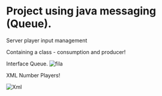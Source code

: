 # Project using java messaging (Queue).

Server player input management

Containing a class - consumption and producer!

Interface Queue.
![fila](https://user-images.githubusercontent.com/42851423/137756048-1b74ae31-8ea5-42e3-b708-e7fe114d026a.JPG)

XML Number Players!

![Xml](https://user-images.githubusercontent.com/42851423/137779891-bc1854e1-ddbe-47e1-aca0-be8f065cf621.JPG)

